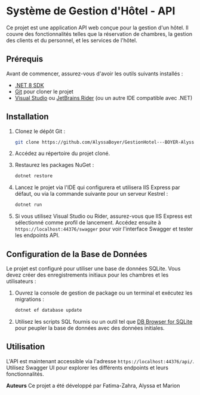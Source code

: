 # Système de Gestion d'Hôtel - API

Ce projet est une application API web conçue pour la gestion d'un hôtel. Il couvre des fonctionnalités telles que la réservation de chambres, la gestion des clients et du personnel, et les services de l'hôtel.

## Prérequis

Avant de commencer, assurez-vous d'avoir les outils suivants installés :
- [.NET 8 SDK](https://dotnet.microsoft.com/download/dotnet/8.0)
- [Git](https://git-scm.com/downloads) pour cloner le projet
- [Visual Studio](https://visualstudio.microsoft.com/fr/) ou [JetBrains Rider](https://www.jetbrains.com/rider/) (ou un autre IDE compatible avec .NET)

## Installation

1. Clonez le dépôt Git :
    ```sh
    git clone https://github.com/AlyssaBoyer/GestionHotel---BOYER-Alyssa---BOUHASSOUN-Fatima-Zahra.git
    ```
2. Accédez au répertoire du projet cloné.

3. Restaurez les packages NuGet :
    ```sh
    dotnet restore
    ```

4. Lancez le projet via l'IDE qui configurera et utilisera IIS Express par défaut, ou via la commande suivante pour un serveur Kestrel :
    ```sh
    dotnet run
    ```

5. Si vous utilisez Visual Studio ou Rider, assurez-vous que IIS Express est sélectionné comme profil de lancement. Accédez ensuite à `https://localhost:44376/swagger` pour voir l'interface Swagger et tester les endpoints API.

## Configuration de la Base de Données

Le projet est configuré pour utiliser une base de données SQLite. Vous devez créer des enregistrements initiaux pour les chambres et les utilisateurs :

1. Ouvrez la console de gestion de package ou un terminal et exécutez les migrations :
    ```sh
    dotnet ef database update
    ```

2. Utilisez les scripts SQL fournis ou un outil tel que [DB Browser for SQLite](https://sqlitebrowser.org/) pour peupler la base de données avec des données initiales.

## Utilisation

L'API est maintenant accessible via l'adresse `https://localhost:44376/api/`. Utilisez Swagger UI pour explorer les différents endpoints et leurs fonctionnalités.




**Auteurs**
Ce projet a été développé par Fatima-Zahra, Alyssa et Marion